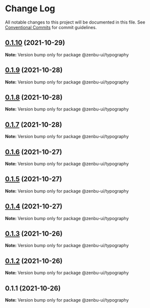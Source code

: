 # Change Log

All notable changes to this project will be documented in this file.
See [Conventional Commits](https://conventionalcommits.org) for commit guidelines.

## [0.1.10](https://github.com/KodepandaID/zenbu-ui/compare/@zenbu-ui/typography@0.1.9...@zenbu-ui/typography@0.1.10) (2021-10-29)

**Note:** Version bump only for package @zenbu-ui/typography





## [0.1.9](https://github.com/KodepandaID/zenbu-ui/compare/@zenbu-ui/typography@0.1.8...@zenbu-ui/typography@0.1.9) (2021-10-28)

**Note:** Version bump only for package @zenbu-ui/typography





## [0.1.8](https://github.com/KodepandaID/zenbu-ui/compare/@zenbu-ui/typography@0.1.7...@zenbu-ui/typography@0.1.8) (2021-10-28)

**Note:** Version bump only for package @zenbu-ui/typography





## [0.1.7](https://github.com/KodepandaID/zenbu-ui/compare/@zenbu-ui/typography@0.1.6...@zenbu-ui/typography@0.1.7) (2021-10-28)

**Note:** Version bump only for package @zenbu-ui/typography





## [0.1.6](https://github.com/KodepandaID/zenbu-ui/compare/@zenbu-ui/typography@0.1.5...@zenbu-ui/typography@0.1.6) (2021-10-27)

**Note:** Version bump only for package @zenbu-ui/typography





## [0.1.5](https://github.com/KodepandaID/zenbu-ui/compare/@zenbu-ui/typography@0.1.4...@zenbu-ui/typography@0.1.5) (2021-10-27)

**Note:** Version bump only for package @zenbu-ui/typography





## [0.1.4](https://github.com/KodepandaID/zenbu-ui/compare/@zenbu-ui/typography@0.1.3...@zenbu-ui/typography@0.1.4) (2021-10-27)

**Note:** Version bump only for package @zenbu-ui/typography





## [0.1.3](https://github.com/KodepandaID/zenbu-ui/compare/@zenbu-ui/typography@0.1.2...@zenbu-ui/typography@0.1.3) (2021-10-26)

**Note:** Version bump only for package @zenbu-ui/typography





## [0.1.2](https://github.com/KodepandaID/zenbu-ui/compare/@zenbu-ui/typography@0.1.1...@zenbu-ui/typography@0.1.2) (2021-10-26)

**Note:** Version bump only for package @zenbu-ui/typography





## 0.1.1 (2021-10-26)

**Note:** Version bump only for package @zenbu-ui/typography
